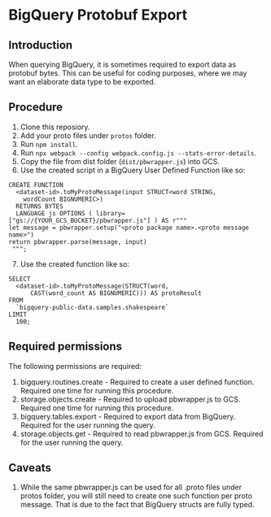 # BigQuery Protobuf Export

## Introduction
When querying BigQuery, it is sometimes required to export data as protobuf bytes. 
This can be useful for coding purposes, where we may want an elaborate data
type to be exported.

## Procedure
1. Clone this reposiory.
2. Add your proto files under `protos` folder.
3. Run `npm install`.
4. Run `npx webpack --config webpack.config.js --stats-error-details`.
5. Copy the file from dist folder (`dist/pbwrapper.js`) into GCS.
6. Use the created script in a BigQuery User Defined Function like so:

```
CREATE FUNCTION
  <dataset-id>.toMyProtoMessage(input STRUCT<word STRING,
    wordCount BIGNUMERIC>)
  RETURNS BYTES
  LANGUAGE js OPTIONS ( library=["gs://{YOUR_GCS_BUCKET}/pbwrapper.js"] ) AS r"""
let message = pbwrapper.setup("<proto package name>.<proto message name>")
return pbwrapper.parse(message, input)
 """;
 ```
 7. Use the created function like so:
```
SELECT
  <dataset-id>.toMyProtoMessage(STRUCT(word,
      CAST(word_count AS BIGNUMERIC))) AS protoResult
FROM
  `bigquery-public-data.samples.shakespeare`
LIMIT
  100;
```

## Required permissions
The following permissions are required:

1. bigquery.routines.create - Required to create a user defined function. Required one time for running this procedure.
2. storage.objects.create - Required to upload pbwrapper.js to GCS. Required one time for running this procedure.
3. bigquery.tables.export - Required to export data from BigQuery. Required for the user running the query.
4. storage.objects.get - Required to read pbwrapper.js from GCS. Required for the user running the query.


## Caveats
1. While the same pbwrapper.js can be used for all .proto files under protos folder, you will still need to create one such function per proto message. That is due to the fact that BigQuery structs are fully typed.
